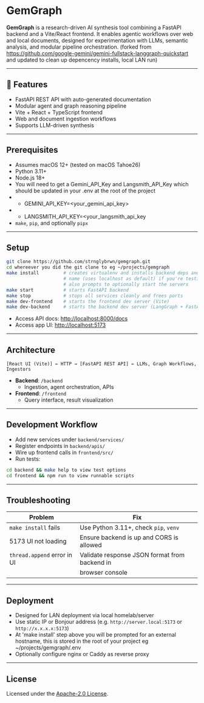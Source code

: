 # GemGraph

**GemGraph** is a research-driven AI synthesis tool combining a FastAPI backend and a Vite/React frontend. It enables agentic workflows over web and local documents, designed for experimentation with LLMs, semantic analysis, and modular pipeline orchestration.
(forked from https://github.com/google-gemini/gemini-fullstack-langgraph-quickstart and updated to clean up depencency installs, local LAN run)

---

## 🚀 Features

- FastAPI REST API with auto-generated documentation
- Modular agent and graph reasoning pipeline  
- Vite + React + TypeScript frontend  
- Web and document ingestion workflows  
- Supports LLM-driven synthesis  

---

## Prerequisites

- Assumes macOS 12+ (tested on macOS Tahoe26)  
- Python 3.11+  
- Node.js 18+
- You will need to get a Gemini_API_Key and Langsmith_API_Key which should be updated in your .env at the root of the project 
- - GEMINI_API_KEY=<your_gemini_api_key>
- - LANGSMITH_API_KEY=<your_langsmith_api_key
- `make`, `pip`, and optionally `pipx`  

---

## Setup

```bash
git clone https://github.com/strnglybrwn/gemgraph.git
cd whereever you did the git clone to eg ~/projects/gemgraph
make install         # creates virtualenv and installs backend deps and asks for a friendly 
                     # name (uses localhost as default) if you're testing locally on machine 
                     # also prompts to optionally start the servers 
make start           # starts FastAPI backend
make stop            # stops all services cleanly and frees ports
make dev-frontend    # starts the frontend dev server (Vite)
make dev-backend     # starts the backend dev server (LangGraph + FastAPI)"
```
- Access API docs: [http://localhost:8000/docs](http://localhost:8000/docs)  
- Access app UI: [http://localhost:5173](http://localhost:5173)  
---

## Architecture

```
[React UI (Vite)] ← HTTP → [FastAPI REST API] ← LLMs, Graph Workflows, Ingestors
```

- **Backend**: `/backend`  
  - Ingestion, agent orchestration, APIs  
- **Frontend**: `/frontend`  
  - Query interface, result visualization  

---

## Development Workflow

- Add new services under `backend/services/`  
- Register endpoints in `backend/apis/`  
- Wire up frontend calls in `frontend/src/`  
- Run tests:

```bash
cd backend && make help to view test options
cd frontend && npm run to view runnable scripts 
```

---

## Troubleshooting

| Problem                          | Fix                                           |
|----------------------------------|-----------------------------------------------|
| `make install` fails             | Use Python 3.11+, check `pip`, `venv`         |
| 5173 UI not loading              | Ensure backend is up and CORS is allowed      |
| `thread.append` error in UI      | Validate response JSON format from backend in |
|                                  | browser console                               |

---

## Deployment

- Designed for LAN deployment via local homelab/server  
- Use static IP or Bonjour address (e.g. `http://server.local:5173` or `http://x.x.x.x:5173`)  
- At 'make install' step above you will be prompted for an external hostname, this is stored in the root of your project eg ~/projects/gemgraph/.env 
- Optionally configure nginx or Caddy as reverse proxy  

---

## License

Licensed under the [Apache-2.0 License](LICENSE).
